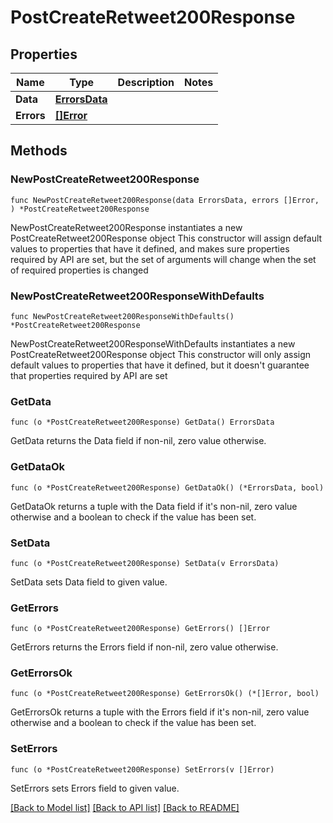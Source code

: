 # PostCreateRetweet200Response

## Properties

Name | Type | Description | Notes
------------ | ------------- | ------------- | -------------
**Data** | [**ErrorsData**](ErrorsData.md) |  | 
**Errors** | [**[]Error**](Error.md) |  | 

## Methods

### NewPostCreateRetweet200Response

`func NewPostCreateRetweet200Response(data ErrorsData, errors []Error, ) *PostCreateRetweet200Response`

NewPostCreateRetweet200Response instantiates a new PostCreateRetweet200Response object
This constructor will assign default values to properties that have it defined,
and makes sure properties required by API are set, but the set of arguments
will change when the set of required properties is changed

### NewPostCreateRetweet200ResponseWithDefaults

`func NewPostCreateRetweet200ResponseWithDefaults() *PostCreateRetweet200Response`

NewPostCreateRetweet200ResponseWithDefaults instantiates a new PostCreateRetweet200Response object
This constructor will only assign default values to properties that have it defined,
but it doesn't guarantee that properties required by API are set

### GetData

`func (o *PostCreateRetweet200Response) GetData() ErrorsData`

GetData returns the Data field if non-nil, zero value otherwise.

### GetDataOk

`func (o *PostCreateRetweet200Response) GetDataOk() (*ErrorsData, bool)`

GetDataOk returns a tuple with the Data field if it's non-nil, zero value otherwise
and a boolean to check if the value has been set.

### SetData

`func (o *PostCreateRetweet200Response) SetData(v ErrorsData)`

SetData sets Data field to given value.


### GetErrors

`func (o *PostCreateRetweet200Response) GetErrors() []Error`

GetErrors returns the Errors field if non-nil, zero value otherwise.

### GetErrorsOk

`func (o *PostCreateRetweet200Response) GetErrorsOk() (*[]Error, bool)`

GetErrorsOk returns a tuple with the Errors field if it's non-nil, zero value otherwise
and a boolean to check if the value has been set.

### SetErrors

`func (o *PostCreateRetweet200Response) SetErrors(v []Error)`

SetErrors sets Errors field to given value.



[[Back to Model list]](../README.md#documentation-for-models) [[Back to API list]](../README.md#documentation-for-api-endpoints) [[Back to README]](../README.md)


